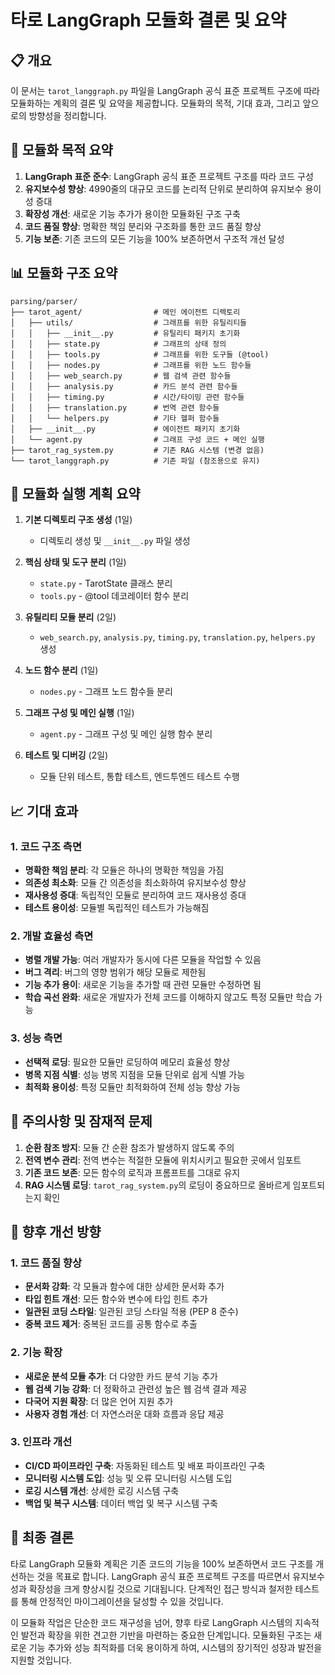 # 타로 LangGraph 모듈화 결론 및 요약

## 📋 개요

이 문서는 `tarot_langgraph.py` 파일을 LangGraph 공식 표준 프로젝트 구조에 따라 모듈화하는 계획의 결론 및 요약을 제공합니다. 모듈화의 목적, 기대 효과, 그리고 앞으로의 방향성을 정리합니다.

## 🎯 모듈화 목적 요약

1. **LangGraph 표준 준수**: LangGraph 공식 표준 프로젝트 구조를 따라 코드 구성
2. **유지보수성 향상**: 4990줄의 대규모 코드를 논리적 단위로 분리하여 유지보수 용이성 증대
3. **확장성 개선**: 새로운 기능 추가가 용이한 모듈화된 구조 구축
4. **코드 품질 향상**: 명확한 책임 분리와 구조화를 통한 코드 품질 향상
5. **기능 보존**: 기존 코드의 모든 기능을 100% 보존하면서 구조적 개선 달성

## 📊 모듈화 구조 요약

```
parsing/parser/
├── tarot_agent/                # 메인 에이전트 디렉토리
│   ├── utils/                  # 그래프를 위한 유틸리티들
│   │   ├── __init__.py         # 유틸리티 패키지 초기화
│   │   ├── state.py            # 그래프의 상태 정의
│   │   ├── tools.py            # 그래프를 위한 도구들 (@tool)
│   │   ├── nodes.py            # 그래프를 위한 노드 함수들
│   │   ├── web_search.py       # 웹 검색 관련 함수들
│   │   ├── analysis.py         # 카드 분석 관련 함수들
│   │   ├── timing.py           # 시간/타이밍 관련 함수들
│   │   ├── translation.py      # 번역 관련 함수들
│   │   └── helpers.py          # 기타 헬퍼 함수들
│   ├── __init__.py             # 에이전트 패키지 초기화
│   └── agent.py                # 그래프 구성 코드 + 메인 실행
├── tarot_rag_system.py         # 기존 RAG 시스템 (변경 없음)
└── tarot_langgraph.py          # 기존 파일 (참조용으로 유지)
```

## 🔄 모듈화 실행 계획 요약

1. **기본 디렉토리 구조 생성** (1일)
   - 디렉토리 생성 및 `__init__.py` 파일 생성

2. **핵심 상태 및 도구 분리** (1일)
   - `state.py` - TarotState 클래스 분리
   - `tools.py` - @tool 데코레이터 함수 분리

3. **유틸리티 모듈 분리** (2일)
   - `web_search.py`, `analysis.py`, `timing.py`, `translation.py`, `helpers.py` 생성

4. **노드 함수 분리** (1일)
   - `nodes.py` - 그래프 노드 함수들 분리

5. **그래프 구성 및 메인 실행** (1일)
   - `agent.py` - 그래프 구성 및 메인 실행 함수 분리

6. **테스트 및 디버깅** (2일)
   - 모듈 단위 테스트, 통합 테스트, 엔드투엔드 테스트 수행

## 📈 기대 효과

### 1. 코드 구조 측면

- **명확한 책임 분리**: 각 모듈은 하나의 명확한 책임을 가짐
- **의존성 최소화**: 모듈 간 의존성을 최소화하여 유지보수성 향상
- **재사용성 증대**: 독립적인 모듈로 분리하여 코드 재사용성 증대
- **테스트 용이성**: 모듈별 독립적인 테스트가 가능해짐

### 2. 개발 효율성 측면

- **병렬 개발 가능**: 여러 개발자가 동시에 다른 모듈을 작업할 수 있음
- **버그 격리**: 버그의 영향 범위가 해당 모듈로 제한됨
- **기능 추가 용이**: 새로운 기능을 추가할 때 관련 모듈만 수정하면 됨
- **학습 곡선 완화**: 새로운 개발자가 전체 코드를 이해하지 않고도 특정 모듈만 학습 가능

### 3. 성능 측면

- **선택적 로딩**: 필요한 모듈만 로딩하여 메모리 효율성 향상
- **병목 지점 식별**: 성능 병목 지점을 모듈 단위로 쉽게 식별 가능
- **최적화 용이성**: 특정 모듈만 최적화하여 전체 성능 향상 가능

## 🚨 주의사항 및 잠재적 문제

1. **순환 참조 방지**: 모듈 간 순환 참조가 발생하지 않도록 주의
2. **전역 변수 관리**: 전역 변수는 적절한 모듈에 위치시키고 필요한 곳에서 임포트
3. **기존 코드 보존**: 모든 함수의 로직과 프롬프트를 그대로 유지
4. **RAG 시스템 로딩**: `tarot_rag_system.py`의 로딩이 중요하므로 올바르게 임포트되는지 확인

## 🚀 향후 개선 방향

### 1. 코드 품질 향상

- **문서화 강화**: 각 모듈과 함수에 대한 상세한 문서화 추가
- **타입 힌트 개선**: 모든 함수와 변수에 타입 힌트 추가
- **일관된 코딩 스타일**: 일관된 코딩 스타일 적용 (PEP 8 준수)
- **중복 코드 제거**: 중복된 코드를 공통 함수로 추출

### 2. 기능 확장

- **새로운 분석 모듈 추가**: 더 다양한 카드 분석 기능 추가
- **웹 검색 기능 강화**: 더 정확하고 관련성 높은 웹 검색 결과 제공
- **다국어 지원 확장**: 더 많은 언어 지원 추가
- **사용자 경험 개선**: 더 자연스러운 대화 흐름과 응답 제공

### 3. 인프라 개선

- **CI/CD 파이프라인 구축**: 자동화된 테스트 및 배포 파이프라인 구축
- **모니터링 시스템 도입**: 성능 및 오류 모니터링 시스템 도입
- **로깅 시스템 개선**: 상세한 로깅 시스템 구축
- **백업 및 복구 시스템**: 데이터 백업 및 복구 시스템 구축

## 📝 최종 결론

타로 LangGraph 모듈화 계획은 기존 코드의 기능을 100% 보존하면서 코드 구조를 개선하는 것을 목표로 합니다. LangGraph 공식 표준 프로젝트 구조를 따르면서 유지보수성과 확장성을 크게 향상시킬 것으로 기대됩니다. 단계적인 접근 방식과 철저한 테스트를 통해 안정적인 마이그레이션을 달성할 수 있을 것입니다.

이 모듈화 작업은 단순한 코드 재구성을 넘어, 향후 타로 LangGraph 시스템의 지속적인 발전과 확장을 위한 견고한 기반을 마련하는 중요한 단계입니다. 모듈화된 구조는 새로운 기능 추가와 성능 최적화를 더욱 용이하게 하여, 시스템의 장기적인 성장과 발전을 지원할 것입니다. 